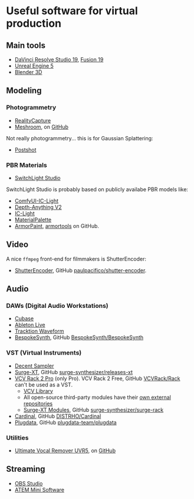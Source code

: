# Useful software for virtual production

## Main tools

* [DaVinci Resolve Studio 19](https://www.blackmagicdesign.com/products/davinciresolve/studio), [Fusion 19](https://www.blackmagicdesign.com/products/fusion)
* [Unreal Engine 5](https://www.unrealengine.com/en-US/download)
* [Blender 3D](https://www.blender.org/download/)

## Modeling

### Photogrammetry

* [RealityCapture](https://www.capturingreality.com/)
* [Meshroom](https://alicevision.org/#meshroom), on [GitHub](https://github.com/alicevision/Meshroom)

Not really photogrammetry... this is for Gaussian Splattering:
* [Postshot](https://www.jawset.com/)

### PBR Materials

* [SwitchLight Studio](https://www.beeble.ai/download)

SwitchLight Studio is probably based on publicly availabe PBR models like:
* [ComfyUI-IC-Light](https://github.com/kijai/ComfyUI-IC-Light)
* [Depth-Anything V2](https://github.com/DepthAnything/Depth-Anything-V2)
* [IC-Light](https://github.com/lllyasviel/IC-Light)
* [MaterialPalette](https://github.com/astra-vision/MaterialPalette)
* [ArmorPaint](https://armorpaint.org/), [armortools](https://github.com/armory3d/armortools) on GitHub.

## Video

A nice `ffmpeg` front-end for filmmakers is ShutterEncoder:
* [ShutterEncoder](https://www.shutterencoder.com/), GitHub [paulpacifico/shutter-encoder](https://github.com/paulpacifico/shutter-encoder).

## Audio

### DAWs (Digital Audio Workstations)

* [Cubase](https://www.steinberg.net/cubase/)
* [Ableton Live](https://www.ableton.com/en/live/)
* [Tracktion Waveform](https://www.tracktion.com/products/waveform-free)
* [BespokeSynth](https://www.bespokesynth.com/), GitHub [BespokeSynth/BespokeSynth](https://github.com/BespokeSynth/BespokeSynth)

### VST (Virtual Instruments)

* [Decent Sampler](https://www.decentsamples.com/product/decent-sampler-plugin/)
* [Surge-XT](https://surge-synthesizer.github.io/), GitHub [surge-synthesizer/releases-xt](https://github.com/surge-synthesizer/releases-xt/releases)
* [VCV Rack 2 Pro](https://vcvrack.com/Rack) (only Pro). VCV Rack 2 Free, GitHub [VCVRack/Rack](https://github.com/VCVRack/Rack) can't be used as a VST.
  + [VCV Library](https://library.vcvrack.com/)
  + All open-source third-party modules have their [own external repositories](https://github.com/VCVRack/library/tree/v2/repos)
  + [Surge-XT Modules](https://surge-synthesizer.github.io/rack_xt_manual/), GitHub [surge-synthesizer/surge-rack](https://github.com/surge-synthesizer/surge-rack)
* [Cardinal](https://cardinal.kx.studio/), GitHub [DISTRHO/Cardinal](https://github.com/DISTRHO/Cardinal)
* [Plugdata](https://plugdata.org/), GitHub [plugdata-team/plugdata](https://github.com/plugdata-team/plugdata)

### Utilities

* [Ultimate Vocal Remover UVR5](https://ultimatevocalremover.com/), on [GitHub](https://github.com/Anjok07/ultimatevocalremovergui)

## Streaming

* [OBS Studio](https://obsproject.com/)
* [ATEM Mini Software](https://www.blackmagicdesign.com/products/atemmini/software)
